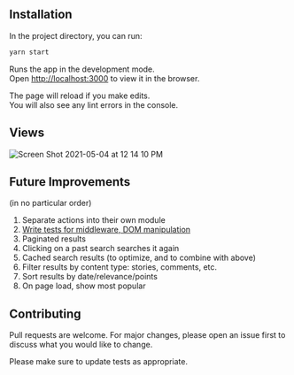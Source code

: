 ## Installation

In the project directory, you can run:

```bash
yarn start
```

Runs the app in the development mode.<br />
Open [http://localhost:3000](http://localhost:3000) to view it in the browser.

The page will reload if you make edits.<br />
You will also see any lint errors in the console.

## Views
![Screen Shot 2021-05-04 at 12 14 10 PM](https://user-images.githubusercontent.com/38890546/117036164-26904c80-acd3-11eb-8b20-0f26a96cc535.png)

## Future Improvements
(in no particular order)
1. Separate actions into their own module
2. [Write tests for middleware, DOM manipulation](https://redux.js.org/recipes/writing-tests)
3. Paginated results
4. Clicking on a past search searches it again
5. Cached search results (to optimize, and to combine with above)
6. Filter results by content type: stories, comments, etc.
7. Sort results by date/relevance/points
8. On page load, show most popular

## Contributing
Pull requests are welcome. For major changes, please open an issue first to discuss what you would like to change.

Please make sure to update tests as appropriate.
